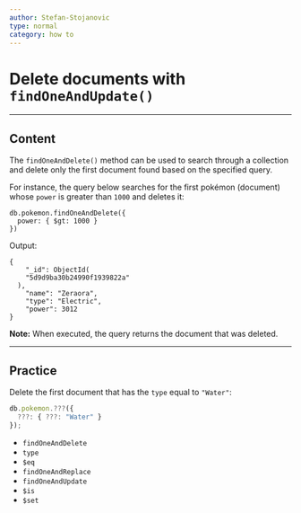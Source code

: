 ```yaml
---
author: Stefan-Stojanovic
type: normal
category: how to
---
```


# Delete documents with `findOneAndUpdate()`


---

## Content

The `findOneAndDelete()` method can be used to search through a collection and delete only the first document found based on the specified query. 

For instance, the query below searches for the first pokémon (document) whose `power` is greater than `1000` and deletes it:

```plain-text
db.pokemon.findOneAndDelete({
  power: { $gt: 1000 }
})
```

Output:

```plain-text
{
	"_id": ObjectId(
    "5d9d9ba30b24990f1939822a"
  ),
	"name": "Zeraora",
	"type": "Electric",
	"power": 3012
}
```

**Note:** When executed, the query returns the document that was deleted.


---

## Practice

Delete the first document that has the `type` equal to `"Water"`:

```js
db.pokemon.???({
  ???: { ???: "Water" }
});
```

- `findOneAndDelete`
- `type`
- `$eq`
- `findOneAndReplace`
- `findOneAndUpdate`
- `$is`
- `$set`
 
